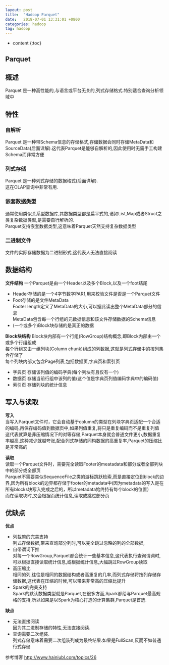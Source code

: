 ```yaml
---
layout: post
title:  "Hadoop Parquet"
date:   2018-07-01 13:31:01 +0800
categories: hadoop
tag: hadoop
---
```


* content
{:toc}


## Parquet  

## 概述  

Parquet 是一种高性能的,与语言或平台无关的,列式存储格式.特别适合查询分析领域中  

## 特性  

### 自解析  

Parquet 是一种带Schema信息的存储格式,存储数据会同时存储MetaData和SourceData(后面详解).这代表Parquet是能够自解析的,因此使用时无需手工构建Schema而非常方便  

### 列式存储  

Parquet 是一种列式存储的数据格式(后面详解).  
这在OLAP查询中非常有用.

### 嵌套数据类型  

通常使用类似关系型数据库,其数据类型都是扁平式的,诸如List,Map或者Struct之类复杂数据类型,是需要自行解析的.  
Parquet支持嵌套数据类型,这意味着Parquet天然支持复杂数据类型  

### 二进制文件  

文件的实际存储数据为二进制形式,这代表人无法直接阅读  

## 数据结构  

**文件结构**
一个Parquet是由一个Header以及多个Block,以及一个foot结尾  

* Header存储的是一个4字节数字PAR1,用来校验文件是否是一个Parquet文件  
* Foot存储的是文件MetaData  
Footer length定义了MetaData的大小,可以据此读出整个MetaData部分的信息  
MetaData包含每一个行组的元数据信息和该文件存储数据的Schema信息  
* (一个或多个)Block块存储的是真正的数据  

**Block块结构**
Block块内部有一个行组(RowGroup)结构概念,即Block内部由一个或多个行组组成  
每个行组又由一组列块(Column chunk)组成的列数据,这就是列式存储中的按列集合存储了  
每个列块内部又包含Page列表,包括数据页,字典页和索引页  
* 字典页 存储该列值的编码字典(每个列块有且仅有一个)  
* 数据页 存储当前行组中该列的值(这个值是字典页列值编码字典中的编码值)  
* 索引页 存储列块的统计信息  

## 写入与读取

**写入**   
当写入Parquet文件时，它会自动基于column的类型在列块字典页适配一个合适的编码,再保存编码值到数据页中,如果列值重复,将只是重复编码而不是重复列值  
这代表就算是非压缩情况下的对等存储,Parquet本身就会普通文件更小,数据重复率越高,这种减少就越夸张,配合列式存储的同构数据的高重复率,Parquet的压缩比是非常高的   

**读取**  
读取一个Parquet文件时，需要完全读取Footer的meatadata和部分或者全部列块中的部分或全部页  
Parquet不需要类似SequenceFile之类的游标跳跃检索,而是直接定位到block的边界,因为所有block的边界都存储于footer的metadata中(因为metadata的写入是在所有blocks块写入完成之后的，所以metadata始终持有每个block的位置）  
而在读取块时,又会根据页统计信息,读取或跳过部分页  

## 优缺点  

**优点**  

* 列裁剪的完美支持  
列式存储数据,带来查询部分列时,可以完全跳过忽略的列的全部数据,
* 自带谓词下推  
对每一个RowGroup,Parquet都会统计一些基本信息,这代表执行查询谓词时,可以根据直接读取统计信息,或根据统计信息,大幅跳过RowGroup读取  
* 高压缩比  
相同的列,往往是相同的数据结构或者高重复的几率,而列式存储将按列存储存储数据,这代表在压缩的时候,可以带来非常高的压缩比提升  
* Spark的完美支持  
Spark的默认数据类型就是Parquet,在很多方面,Spark都给与Parquet最高规格的支持,所以如果是以Spark为核心打造的计算集群,Parquet是首选.  

**缺点**  

* 无法直接阅读  
因为其二进制存储的特性,无法直接阅读.  
* 查询需要二次组装.  
列式存储意味着需要二次组装列成为最终结果.如果是FullScan,反而不如普通行式存储  











































参考博客
http://www.hainiubl.com/topics/26